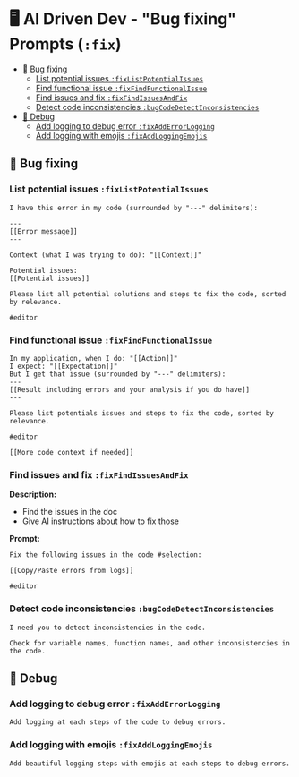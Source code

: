 # 🖥️ AI Driven Dev - "Bug fixing" Prompts (`:fix`)

- [🐛 Bug fixing](#-bug-fixing)
  - [List potential issues `:fixListPotentialIssues`](#list-potential-issues-fixlistpotentialissues)
  - [Find functional issue `:fixFindFunctionalIssue`](#find-functional-issue-fixfindfunctionalissue)
  - [Find issues and fix `:fixFindIssuesAndFix`](#find-issues-and-fix-fixfindissuesandfix)
  - [Detect code inconsistencies `:bugCodeDetectInconsistencies`](#detect-code-inconsistencies-bugcodedetectinconsistencies)
- [🔫 Debug](#-debug)
  - [Add logging to debug error `:fixAddErrorLogging`](#add-logging-to-debug-error-fixadderrorlogging)
  - [Add logging with emojis `:fixAddLoggingEmojis`](#add-logging-with-emojis-fixaddloggingemojis)

## 🐛 Bug fixing

### List potential issues `:fixListPotentialIssues`

```text
I have this error in my code (surrounded by "---" delimiters):

---
[[Error message]]
---

Context (what I was trying to do): "[[Context]]"

Potential issues: 
[[Potential issues]]

Please list all potential solutions and steps to fix the code, sorted by relevance.

#editor
```

### Find functional issue `:fixFindFunctionalIssue`

```text
In my application, when I do: "[[Action]]"
I expect: "[[Expectation]]"
But I get that issue (surrounded by "---" delimiters):
---
[[Result including errors and your analysis if you do have]]
---

Please list potentials issues and steps to fix the code, sorted by relevance.

#editor

[[More code context if needed]]
```

### Find issues and fix `:fixFindIssuesAndFix`

**Description:**

- Find the issues in the doc
- Give AI instructions about how to fix those

**Prompt:**

```text
Fix the following issues in the code #selection:

[[Copy/Paste errors from logs]]

#editor
```

### Detect code inconsistencies `:bugCodeDetectInconsistencies`

```text
I need you to detect inconsistencies in the code.

Check for variable names, function names, and other inconsistencies in the code.
```

## 🔫 Debug

### Add logging to debug error `:fixAddErrorLogging`

```text
Add logging at each steps of the code to debug errors.
```

### Add logging with emojis `:fixAddLoggingEmojis`

```text
Add beautiful logging steps with emojis at each steps to debug errors.
```
